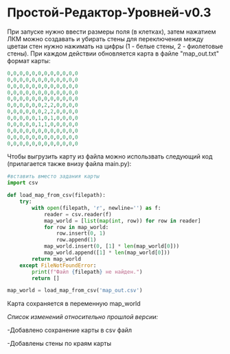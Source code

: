 # Простой-Редактор-Уровней-v0.3

При запуске нужно ввести размеры поля (в клетках), затем нажатием ЛКМ можно создавать и убирать стены для переключения между цветаи стен нужно нажимать на цифры (1 - белые стены, 2 - фиолетовые стены). При каждом действии обновляется карта в файле "map_out.txt" формат карты:
```py
0,0,0,0,0,0,0,0,0,0,0,0
0,0,0,0,0,0,0,0,0,0,0,0
0,0,0,0,0,0,0,0,0,0,0,0
0,0,0,0,0,0,0,0,0,0,0,0
0,0,0,0,0,0,0,0,0,0,0,0
0,0,0,0,0,0,2,2,0,0,0,0
0,0,0,0,0,0,2,2,0,0,0,0
0,0,0,0,0,1,0,1,0,0,0,0
0,0,0,0,0,1,1,0,0,0,0,0
0,0,0,0,0,0,0,0,0,0,0,0
0,0,0,0,0,0,0,0,0,0,0,0
0,0,0,0,0,0,0,0,0,0,0,0
```
Чтобы выгрузить карту из файла можно использвать следующий код (прилагается также внизу файла main.py):
```py
#вставить вместо задания карты
import csv

def load_map_from_csv(filepath):
    try:
        with open(filepath, 'r', newline='') as f:
            reader = csv.reader(f)
            map_world = [list(map(int, row)) for row in reader]
            for row in map_world:
                row.insert(0, 1)
                row.append(1)
            map_world.insert(0, [1] * len(map_world[0]))
            map_world.append([1] * len(map_world[0]))
        return map_world
    except FileNotFoundError:
        print(f"Файл {filepath} не найден.")
        return []

map_world = load_map_from_csv('map_out.csv')
```
Карта сохраняется в переменную map_world



*Список изменений относительно прошлой версии:*

-Добавлено сохранение карты в csv файл

-Добавлены стены по краям карты
